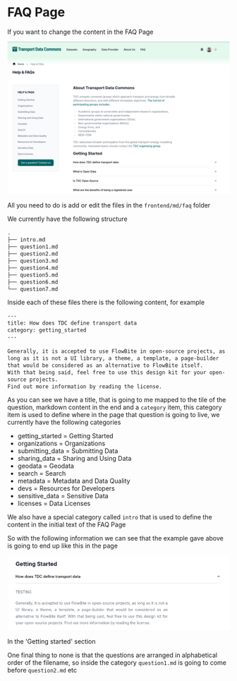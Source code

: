 # FAQ Page

If you want to change the content in the FAQ Page

![FAQ](./page.png)

All you need to do is add or edit the files in the `frontend/md/faq` folder

We currently have the following structure

```
.
├── intro.md
├── question1.md
├── question2.md
├── question3.md
├── question4.md
├── question5.md
├── question6.md
└── question7.md

```

Inside each of these files there is the following content, for example


```
---
title: How does TDC define transport data
category: getting_started
---

Generally, it is accepted to use FlowBite in open-source projects, as long as it is not a UI library, a theme, a template, a page-builder that would be considered as an alternative to FlowBite itself.
With that being said, feel free to use this design kit for your open-source projects.
Find out more information by reading the license.
```

As you can see we have a title, that is going to me mapped to the tile of the question, markdown content in the end and a `category` item, 
this category item is used to define where in the page that question is going to live, we currently have the following categories

- getting_started = Getting Started
- organizations = Organizations
- submitting_data = Submitting Data
- sharing_data = Sharing and Using Data
- geodata = Geodata
- search = Search
- metadata = Metadata and Data Quality
- devs = Resources for Developers
- sensitive_data = Sensitive Data
- licenses = Data Licenses

We also have a special category called `intro` that is used to define the content in the initial text of the FAQ Page

So with the following information we can see that the example gave above is going to end up like this in the page

![FAQ Example](./example-faq.png)

In the 'Getting started' section

One final thing to none is that the questions are arranged in alphabetical order of the filename, so inside the category `question1.md` is going to come before `question2.md` etc
